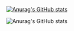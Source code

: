 [![Anurag's GitHub stats](https://github-readme-stats.vercel.app/api?username=PunPunyawat&&show_icons=true&titrl_color=ffffff&icon_color=bb2acf&text_color=daf7dc&bg_color=151515)](https://github.com/anuraghazra/github-readme-stats)

![Anurag's GitHub stats](https://github-readme-stats.vercel.app/api?username=PunPunyawat&theme=radical&show_icons=true)


